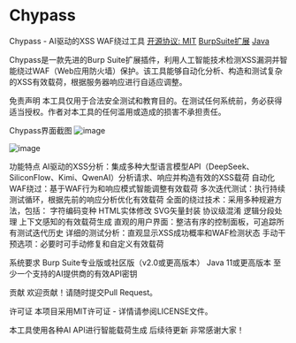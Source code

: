 # Chypass
Chypass - AI驱动的XSS WAF绕过工具
[开源协议: MIT](https://opensource.org/licenses/MIT)
[BurpSuite扩展](https://portswigger.net/bappstore)
[Java](https://java.com)

Chypass是一款先进的Burp Suite扩展插件，利用人工智能技术检测XSS漏洞并智能绕过WAF（Web应用防火墙）保护。该工具能够自动化分析、构造和测试复杂的XSS有效载荷，根据服务器响应进行自适应调整。

免责声明
本工具仅用于合法安全测试和教育目的。在测试任何系统前，务必获得适当授权。作者对本工具的任何滥用或造成的损害不承担责任。

Chypass界面截图
![image](https://github.com/user-attachments/assets/6050c7b5-c2d5-41b0-bb3d-2102c441c75e)

![image](https://github.com/user-attachments/assets/05055136-d6a4-434a-9df1-42b13228ec3f)


功能特点
AI驱动的XSS分析：集成多种大型语言模型API（DeepSeek、SiliconFlow、Kimi、QwenAI）分析请求、响应并构造有效的XSS载荷
自动化WAF绕过：基于WAF行为和响应模式智能调整有效载荷
多次迭代测试：执行持续测试循环，根据先前的响应分析优化有效载荷
全面的绕过技术：采用多种规避方法，包括：
字符编码变种
HTML实体修改
SVG矢量封装
协议级混淆
逻辑分段处理
上下文感知的有效载荷生成
直观的用户界面：整洁有序的控制面板，可追踪所有测试迭代历史
详细的测试分析：直观显示XSS成功概率和WAF检测状态
手动干预选项：必要时可手动修复和自定义有效载荷

系统要求
Burp Suite专业版或社区版（v2.0或更高版本）
Java 11或更高版本
至少一个支持的AI提供商的有效API密钥

贡献
欢迎贡献！请随时提交Pull Request。

许可证
本项目采用MIT许可证 - 详情请参阅LICENSE文件。

本工具使用各种AI API进行智能载荷生成
后续待更新
非常感谢大家！
